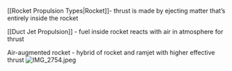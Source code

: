 [[Rocket Propulsion Types|Rocket]]- thrust is made by ejecting matter that’s entirely inside the rocket

[[Duct Jet Propulsion]] - fuel inside rocket reacts with air in atmosphere for thrust

Air-augmented rocket - hybrid of rocket and ramjet with higher effective thrust
![IMG\_2754.jpeg](img_2754.jpeg)
